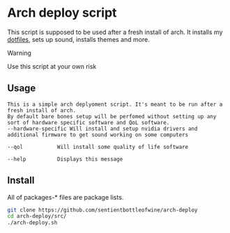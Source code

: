 <h1>Arch deploy script</h1>

This script is supposed to be used after a fresh install of arch. It installs my [dotfiles](https://github.com/sentientbottleofwine/dotfiles), sets up sound, installs themes and more.

> [!WARNING]
> Use this script at your own risk

## Usage
```
This is a simple arch deplyoment script. It's meant to be run after a fresh install of arch.
By default bare bones setup will be perfomed without setting up any sort of hardware specific software and QoL software.
--hardware-specific	Will install and setup nvidia drivers and additional firmware to get sound working on some computers

--qol			Will install some quality of life software

--help			Displays this message
```

## Install
All of packages-* files are package lists.
```sh
git clone https://github.com/sentientbottleofwine/arch-deploy
cd arch-deploy/src/
./arch-deploy.sh
```
